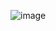 ![image](https://user-images.githubusercontent.com/49504937/133095972-22840d47-e8d9-4bbc-9434-18150fc4ede3.png)
